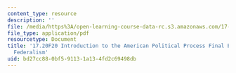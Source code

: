 ```yaml
---
content_type: resource
description: ''
file: /media/https%3A/open-learning-course-data-rc.s3.amazonaws.com/17-20-introduction-to-the-american-political-process-fall-2020/bd27cc880bf591131a134fd2c69498db_MIT17_20F20_FinalExam_Example3.pdf
file_type: application/pdf
resourcetype: Document
title: '17.20F20 Introduction to the American Political Process Final Exam Example:
  Federalism'
uid: bd27cc88-0bf5-9113-1a13-4fd2c69498db
---
```

